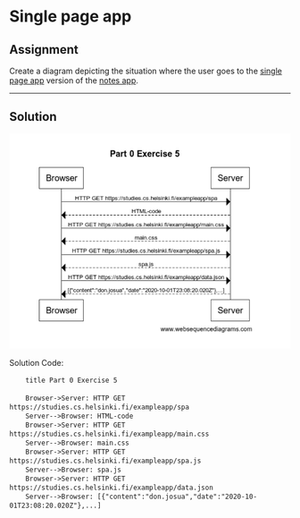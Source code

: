 # Single page app

## Assignment

Create a diagram depicting the situation where the user goes to the [single page app](https://fullstackopen.com/en/part0/fundamentals_of_web_apps#single-page-app) version of the [notes app](https://studies.cs.helsinki.fi/exampleapp/spa).

---

## Solution

![](Exercise5.PNG)

Solution Code:

```
    title Part 0 Exercise 5

    Browser->Server: HTTP GET https://studies.cs.helsinki.fi/exampleapp/spa
    Server-->Browser: HTML-code
    Browser->Server: HTTP GET https://studies.cs.helsinki.fi/exampleapp/main.css
    Server-->Browser: main.css
    Browser->Server: HTTP GET https://studies.cs.helsinki.fi/exampleapp/spa.js
    Server-->Browser: spa.js
    Browser->Server: HTTP GET https://studies.cs.helsinki.fi/exampleapp/data.json
    Server-->Browser: [{"content":"don.josua","date":"2020-10-01T23:08:20.020Z"},...]
```
